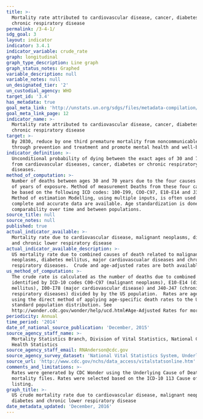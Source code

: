 ```yaml
---
title: >-
  Mortality rate attributed to cardiovascular disease, cancer, diabetes or
  chronic respiratory disease
permalink: /3-4-1/
sdg_goal: 3
layout: indicator
indicator: 3.4.1
indicator_variable: crude_rate
graph: longitudinal
graph_type_description: Line graph
graph_status_notes: Graphed
variable_description: null
variable_notes: null
un_designated_tier: '2'
un_custodial_agency: WHO
target_id: '3.4'
has_metadata: true
goal_meta_link: 'http://unstats.un.org/sdgs/files/metadata-compilation/Metadata-Goal-3.pdf'
goal_meta_link_page: 12
indicator_name: >-
  Mortality rate attributed to cardiovascular disease, cancer, diabetes or
  chronic respiratory disease
target: >-
  By 2030, reduce by one third premature mortality from noncommunicable diseases
  through prevention and treatment and promote mental health and well-being.
indicator_definition: >-
  Unconditional probability of dying between the exact ages of 30 and 70 years
  from cardiovascular diseases, cancer, diabetes or chronic respiratory
  diseases.
method_of_computation: >-
  Number of deaths between ages 30 and 70 years due to the four causes / Number
  of years of exposure. Method of measurement Deaths from these four causes will
  be based on the following ICD codes: 100-I99, COO-C97, E10-E14 and J30-J98.
  Method of estimation Modelling, using multiple inputs, is often used if no
  complete and accurate data are available. Age standardization is done for
  comparability over time and between populations.
source_title: null
source_notes: null
published: true
actual_indicator_available: >-
  Mortality rate due to cardiovascular disease, malignant neoplasms, diabetes
  and chronic lower respiratory disease
actual_indicator_available_description: >-
  US mortality rate due to combined causes of death related to malignant
  neoplasms, diabetes mellitus, major cardiovascualar diseases and chronic lower
  respiratory diseases.  Crude and age-adjusted rates are both available.
us_method_of_computation: >-
  The crude rate is calculated as the number of deaths due to combined causes as
  identified by ICD-10 codes C00-C97 (malignant neoplasms), E10-E14 (diabetes
  mellitus), I00-I78 (major cardiovascular disease) and J40-J47 (chronic lower
  respiratory diseases) divided by by the US population.  Rates are age-adjusted
  using the direct method of applying age-specific death rates to the U.S.
  standard population distribution. See
  http://wonder.cdc.gov/wonder/help/ucd.html#Age-Adjusted Rates for more detail.
periodicity: Annual
time_period: '2014'
date_of_national_source_publication: 'December, 2015'
source_agency_staff_name: >-
  Mortality Statistics Branch, Division of Vital Statistics, National Center for
  Health Statistics
source_agency_staff_email: RNAnderson@cdc.gov
source_agency_survey_dataset: 'National Vital Statistics System, Underlying Cause of Death data file'
source_url: 'http://www.cdc.gov/nchs/data_access/vitalstatsonline.htm'
comments_and_limitations: >-
  Rates were generated by CDC Wonder using the Underlying Cause of Death
  mortality files. Rates were selected based on the ICD-10 113 Cause of Death
  listing.
graph_title: >-
  US crude mortality rate due to cardiovascular disease, malignant neoplasms,
  diabetes and chronic lower respiratory disease
date_metadata_updated: 'December, 2016'
---
```

